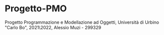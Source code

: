 # Progetto-PMO
Progetto Programmazione e Modellazione ad Oggetti, Università di Urbino "Carlo Bo", 2021\2022, Alessio Muzi - 299329
